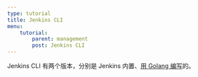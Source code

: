 ```yaml
---
type: tutorial
title: Jenkins CLI
menu:
    tutorial:
        parent: management
        post: Jenkins CLI
---
```


Jenkins CLI 有两个版本，分别是 Jenkins 内置、[用 Golang 编写]([jci](https://github.com/jenkins-zh/jenkins-cli))的。
